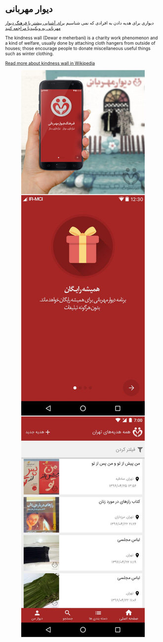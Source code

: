 # دیوار مهربانی
دیواری برای هدیه دادن به افرادی که نمی شناسیم
[برای آشنایی بیشتر با فرهنگ دیوار مهربانی به ویکیپدیا مراجعه کنید](https://fa.wikipedia.org/wiki/%D8%AF%DB%8C%D9%88%D8%A7%D8%B1_%D9%85%D9%87%D8%B1%D8%A8%D8%A7%D9%86%DB%8C)

The kindness wall (Dewar e meherbani) is a charity work phenomenon and a kind of welfare, usually done by attaching cloth hangers from outside of houses; those encourage people to donate miscellaneous useful things such as winter clothing. 

[Read more about kindness wall in Wikipedia](https://en.wikipedia.org/wiki/Wall_of_kindness)

<p align="center">
  <img src="img1.jpg" width="400"/>
  <img src="img2.jpg" width="400"/>
  <img src="img3.jpg" width="400"/>
</p>
